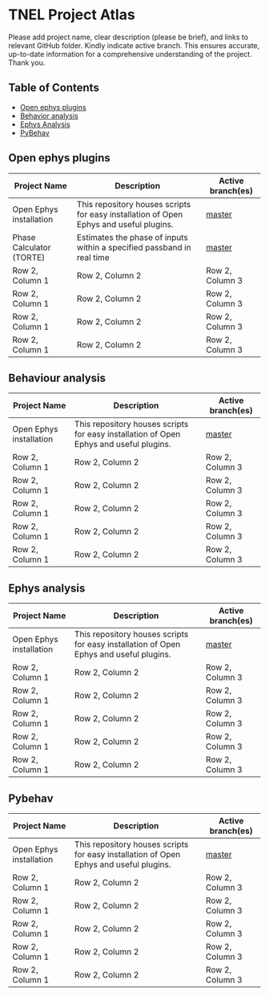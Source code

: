 # TNEL Project Atlas
Please add project name, clear description (please be brief), and links to relevant GitHub folder. Kindly indicate active branch. This ensures accurate, up-to-date information for a comprehensive understanding of the project. Thank you.

## Table of Contents
* [Open ephys plugins](#open-ephys-plugins)
* [Behavior analysis](#behaviour-analysis)
* [Ephys Analysis](#ephys-analysis)
* [PyBehav](#pybehav)

## Open ephys plugins
| Project Name | Description | Active branch(es) |
| --- | --- | --- |
| Open Ephys installation | This repository houses scripts for easy installation of Open Ephys and useful plugins. | [master](https://github.com/tne-lab/oep-installation.git)
| Phase Calculator (TORTE) | Estimates the phase of inputs within a specified passband in real time | [master](https://github.com/tne-lab/oep-installation.git)
| Row 2, Column 1 | Row 2, Column 2 | Row 2, Column 3 |
| Row 2, Column 1 | Row 2, Column 2 | Row 2, Column 3 |
| Row 2, Column 1 | Row 2, Column 2 | Row 2, Column 3 |
| Row 2, Column 1 | Row 2, Column 2 | Row 2, Column 3 |

## Behaviour analysis
| Project Name | Description | Active branch(es) |
| --- | --- | --- |
| Open Ephys installation | This repository houses scripts for easy installation of Open Ephys and useful plugins. | [master](https://github.com/tne-lab/oep-installation.git) |
| Row 2, Column 1 | Row 2, Column 2 | Row 2, Column 3 |
| Row 2, Column 1 | Row 2, Column 2 | Row 2, Column 3 |
| Row 2, Column 1 | Row 2, Column 2 | Row 2, Column 3 |
| Row 2, Column 1 | Row 2, Column 2 | Row 2, Column 3 |
| Row 2, Column 1 | Row 2, Column 2 | Row 2, Column 3 |


## Ephys analysis
| Project Name | Description | Active branch(es) |
| --- | --- | --- |
| Open Ephys installation | This repository houses scripts for easy installation of Open Ephys and useful plugins. | [master](https://github.com/tne-lab/oep-installation.git) |
| Row 2, Column 1 | Row 2, Column 2 | Row 2, Column 3 |
| Row 2, Column 1 | Row 2, Column 2 | Row 2, Column 3 |
| Row 2, Column 1 | Row 2, Column 2 | Row 2, Column 3 |
| Row 2, Column 1 | Row 2, Column 2 | Row 2, Column 3 |
| Row 2, Column 1 | Row 2, Column 2 | Row 2, Column 3 |

## Pybehav
| Project Name | Description | Active branch(es) |
| --- | --- | --- |
| Open Ephys installation | This repository houses scripts for easy installation of Open Ephys and useful plugins. | [master](https://github.com/tne-lab/oep-installation.git) |
| Row 2, Column 1 | Row 2, Column 2 | Row 2, Column 3 |
| Row 2, Column 1 | Row 2, Column 2 | Row 2, Column 3 |
| Row 2, Column 1 | Row 2, Column 2 | Row 2, Column 3 |
| Row 2, Column 1 | Row 2, Column 2 | Row 2, Column 3 |
| Row 2, Column 1 | Row 2, Column 2 | Row 2, Column 3 |
